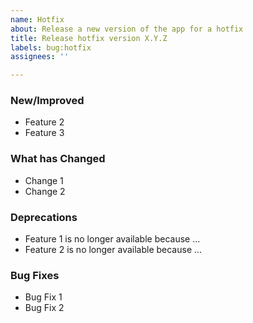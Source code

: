 ```yaml
---
name: Hotfix
about: Release a new version of the app for a hotfix
title: Release hotfix version X.Y.Z
labels: bug:hotfix
assignees: ''

---
```


### New/Improved
- Feature 2
- Feature 3

### What has Changed
- Change 1
- Change 2

### Deprecations
- Feature 1 is no longer available because ...
- Feature 2 is no longer available because ...

### Bug Fixes
- Bug Fix 1
- Bug Fix 2